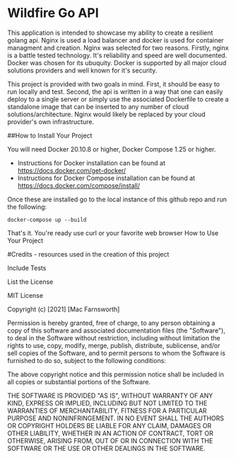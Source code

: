# Wildfire Go API

This application is intended to showcase my ability to create a resilient
golang api. Nginx is used a load balancer and docker is used for container
managment and creation. Nginx was selected for two reasons. Firstly, nginx is a
battle tested technology. It's reliability and speed are well documented. 
Docker was chosen for its ubuquity. Docker is supported by all major cloud 
solutions providers and well known for it's security. 

This project is provided with two goals in mind. First, it should be easy to run
locally and test. Second, the api is written in a way that one can easily deploy
to a single server or simply use the associated Dockerfile to create a 
standalone image that can be inserted to any number of cloud 
solutions/architecture. Nginx would likely be replaced by your cloud provider's 
own infrastructure. 

##How to Install Your Project

You will need Docker 20.10.8 or higher, Docker Compose 1.25 or higher. 

- Instructions for Docker installation can be found at https://docs.docker.com/get-docker/
- Instructions for Docker Compose installation can be found at https://docs.docker.com/compose/install/

Once these are installed go to the local instance of this github repo and run
the following:

`docker-compose up --build`

That's it. You're ready use curl or your favorite web browser 
How to Use Your Project

#Credits - resources used in the creation of this project


Include Tests

List the License

MIT License

Copyright (c) [2021] [Mac Farnsworth]

Permission is hereby granted, free of charge, to any person obtaining a copy
of this software and associated documentation files (the "Software"), to deal
in the Software without restriction, including without limitation the rights
to use, copy, modify, merge, publish, distribute, sublicense, and/or sell
copies of the Software, and to permit persons to whom the Software is
furnished to do so, subject to the following conditions:

The above copyright notice and this permission notice shall be included in all
copies or substantial portions of the Software.

THE SOFTWARE IS PROVIDED "AS IS", WITHOUT WARRANTY OF ANY KIND, EXPRESS OR
IMPLIED, INCLUDING BUT NOT LIMITED TO THE WARRANTIES OF MERCHANTABILITY,
FITNESS FOR A PARTICULAR PURPOSE AND NONINFRINGEMENT. IN NO EVENT SHALL THE
AUTHORS OR COPYRIGHT HOLDERS BE LIABLE FOR ANY CLAIM, DAMAGES OR OTHER
LIABILITY, WHETHER IN AN ACTION OF CONTRACT, TORT OR OTHERWISE, ARISING FROM,
OUT OF OR IN CONNECTION WITH THE SOFTWARE OR THE USE OR OTHER DEALINGS IN THE
SOFTWARE.
